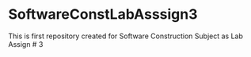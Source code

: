 # SoftwareConstLabAsssign3
This is first repository created for Software Construction Subject as Lab Assign # 3
